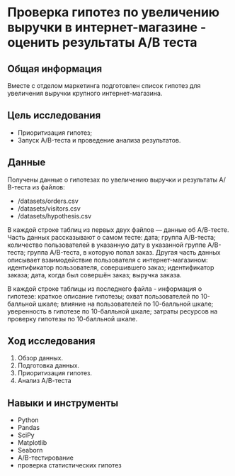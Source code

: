 # Проверка гипотез по увеличению выручки в интернет-магазине - оценить результаты A/B теста

## Общая информация

Вместе с отделом маркетинга подготовлен список гипотез для увеличения выручки крупного интернет-магазина.

## Цель исследования

- Приоритизация гипотез;
- Запуск A/B-теста и проведение анализа результатов.

## Данные

Получены данные о гипотезах по увеличению выручки и результаты А/В-теста из файлов:
 - /datasets/orders.csv 
 - /datasets/visitors.csv
 - /datasets/hypothesis.csv 

В каждой строке таблиц из первых двух файлов — данные об А/В-тесте. Часть данных рассказывают о самом тесте: дата; группа A/B-теста; количество пользователей в указанную дату в указанной группе A/B-теста; группа A/B-теста, в которую попал заказ. Другая часть данных описывает взаимодействие пользователя с интернет-магазином: идентификатор пользователя, совершившего заказ; идентификатор заказа; дата, когда был совершён заказ; выручка заказа.

В каждой строке таблицы из последнего файла - информация о гипотезе: краткое описание гипотезы; охват пользователей по 10-балльной шкале; влияние на пользователей по 10-балльной шкале; уверенность в гипотезе по 10-балльной шкале; затраты ресурсов на проверку гипотезы по 10-балльной шкале.
 
## Ход исследования

   1. Обзор данных.
   2. Подготовка данных.
   3. Приоритизация гипотез.
   4. Анализ А/В-теста

## Навыки и инструменты
* Python
* Pandas
* SciPy
* Matplotlib
* Seaborn
* A/B-тестирование
* проверка статистических гипотез